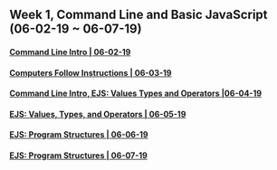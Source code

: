 ## Week 1, Command Line and Basic JavaScript (06-02-19 ~ 06-07-19)

#### [Command Line Intro | 06-02-19](./06-02-19-cli-intro)
#### [Computers Follow Instructions | 06-03-19](./06-03-19-computers-follow-instructions)
#### [Command Line Intro, EJS: Values Types and Operators |06-04-19 ](./06-04-19-cli-intro-and-ejs-01)
#### [EJS: Values, Types, and Operators | 06-05-19](./06-05-19-git-and-ejs-01)
#### [EJS: Program Structures | 06-06-19](./06-06-19-ejs-02)
#### [EJS: Program Structures | 06-07-19](./06-07-19-ejs-02)
